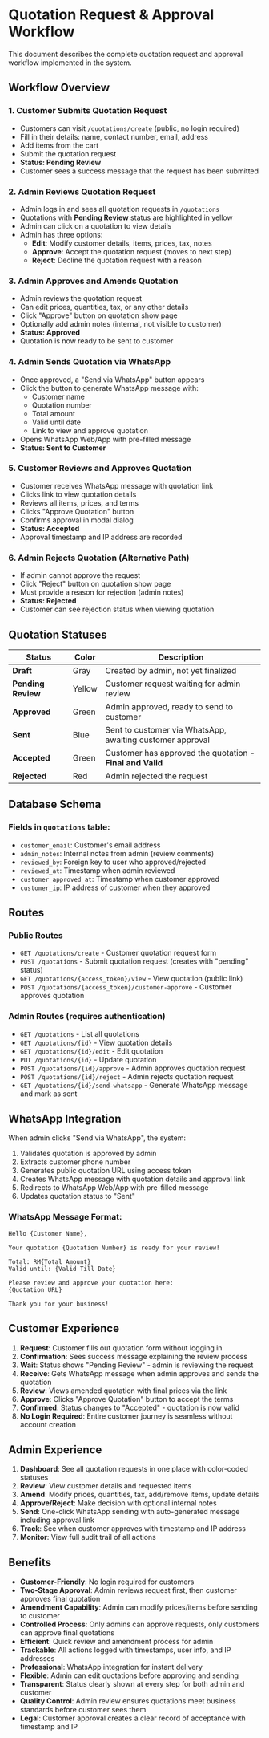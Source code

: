 # Quotation Request & Approval Workflow

This document describes the complete quotation request and approval workflow implemented in the system.

## Workflow Overview

### 1. Customer Submits Quotation Request
- Customers can visit `/quotations/create` (public, no login required)
- Fill in their details: name, contact number, email, address
- Add items from the cart
- Submit the quotation request
- **Status: Pending Review**
- Customer sees a success message that the request has been submitted

### 2. Admin Reviews Quotation Request
- Admin logs in and sees all quotation requests in `/quotations`
- Quotations with **Pending Review** status are highlighted in yellow
- Admin can click on a quotation to view details
- Admin has three options:
  - **Edit**: Modify customer details, items, prices, tax, notes
  - **Approve**: Accept the quotation request (moves to next step)
  - **Reject**: Decline the quotation request with a reason

### 3. Admin Approves and Amends Quotation
- Admin reviews the quotation request
- Can edit prices, quantities, tax, or any other details
- Click "Approve" button on quotation show page
- Optionally add admin notes (internal, not visible to customer)
- **Status: Approved**
- Quotation is now ready to be sent to customer

### 4. Admin Sends Quotation via WhatsApp
- Once approved, a "Send via WhatsApp" button appears
- Click the button to generate WhatsApp message with:
  - Customer name
  - Quotation number
  - Total amount
  - Valid until date
  - Link to view and approve quotation
- Opens WhatsApp Web/App with pre-filled message
- **Status: Sent to Customer**

### 5. Customer Reviews and Approves Quotation
- Customer receives WhatsApp message with quotation link
- Clicks link to view quotation details
- Reviews all items, prices, and terms
- Clicks "Approve Quotation" button
- Confirms approval in modal dialog
- **Status: Accepted**
- Approval timestamp and IP address are recorded

### 6. Admin Rejects Quotation (Alternative Path)
- If admin cannot approve the request
- Click "Reject" button on quotation show page
- Must provide a reason for rejection (admin notes)
- **Status: Rejected**
- Customer can see rejection status when viewing quotation

## Quotation Statuses

| Status | Color | Description |
|--------|-------|-------------|
| **Draft** | Gray | Created by admin, not yet finalized |
| **Pending Review** | Yellow | Customer request waiting for admin review |
| **Approved** | Green | Admin approved, ready to send to customer |
| **Sent** | Blue | Sent to customer via WhatsApp, awaiting customer approval |
| **Accepted** | Green | Customer has approved the quotation - **Final and Valid** |
| **Rejected** | Red | Admin rejected the request |

## Database Schema

### Fields in `quotations` table:
- `customer_email`: Customer's email address
- `admin_notes`: Internal notes from admin (review comments)
- `reviewed_by`: Foreign key to user who approved/rejected
- `reviewed_at`: Timestamp when admin reviewed
- `customer_approved_at`: Timestamp when customer approved
- `customer_ip`: IP address of customer when they approved

## Routes

### Public Routes
- `GET /quotations/create` - Customer quotation request form
- `POST /quotations` - Submit quotation request (creates with "pending" status)
- `GET /quotations/{access_token}/view` - View quotation (public link)
- `POST /quotations/{access_token}/customer-approve` - Customer approves quotation

### Admin Routes (requires authentication)
- `GET /quotations` - List all quotations
- `GET /quotations/{id}` - View quotation details
- `GET /quotations/{id}/edit` - Edit quotation
- `PUT /quotations/{id}` - Update quotation
- `POST /quotations/{id}/approve` - Admin approves quotation request
- `POST /quotations/{id}/reject` - Admin rejects quotation request
- `GET /quotations/{id}/send-whatsapp` - Generate WhatsApp message and mark as sent

## WhatsApp Integration

When admin clicks "Send via WhatsApp", the system:
1. Validates quotation is approved by admin
2. Extracts customer phone number
3. Generates public quotation URL using access token
4. Creates WhatsApp message with quotation details and approval link
5. Redirects to WhatsApp Web/App with pre-filled message
6. Updates quotation status to "Sent"

### WhatsApp Message Format:
```
Hello {Customer Name},

Your quotation {Quotation Number} is ready for your review!

Total: RM{Total Amount}
Valid until: {Valid Till Date}

Please review and approve your quotation here:
{Quotation URL}

Thank you for your business!
```

## Customer Experience

1. **Request**: Customer fills out quotation form without logging in
2. **Confirmation**: Sees success message explaining the review process
3. **Wait**: Status shows "Pending Review" - admin is reviewing the request
4. **Receive**: Gets WhatsApp message when admin approves and sends the quotation
5. **Review**: Views amended quotation with final prices via the link
6. **Approve**: Clicks "Approve Quotation" button to accept the terms
7. **Confirmed**: Status changes to "Accepted" - quotation is now valid
8. **No Login Required**: Entire customer journey is seamless without account creation

## Admin Experience

1. **Dashboard**: See all quotation requests in one place with color-coded statuses
2. **Review**: View customer details and requested items
3. **Amend**: Modify prices, quantities, tax, add/remove items, update details
4. **Approve/Reject**: Make decision with optional internal notes
5. **Send**: One-click WhatsApp sending with auto-generated message including approval link
6. **Track**: See when customer approves with timestamp and IP address
7. **Monitor**: View full audit trail of all actions

## Benefits

- **Customer-Friendly**: No login required for customers
- **Two-Stage Approval**: Admin reviews request first, then customer approves final quotation
- **Amendment Capability**: Admin can modify prices/items before sending to customer
- **Controlled Process**: Only admins can approve requests, only customers can approve final quotations
- **Efficient**: Quick review and amendment process for admin
- **Trackable**: All actions logged with timestamps, user info, and IP addresses
- **Professional**: WhatsApp integration for instant delivery
- **Flexible**: Admin can edit quotations before approving and sending
- **Transparent**: Status clearly shown at every step for both admin and customer
- **Quality Control**: Admin review ensures quotations meet business standards before customer sees them
- **Legal**: Customer approval creates a clear record of acceptance with timestamp and IP
